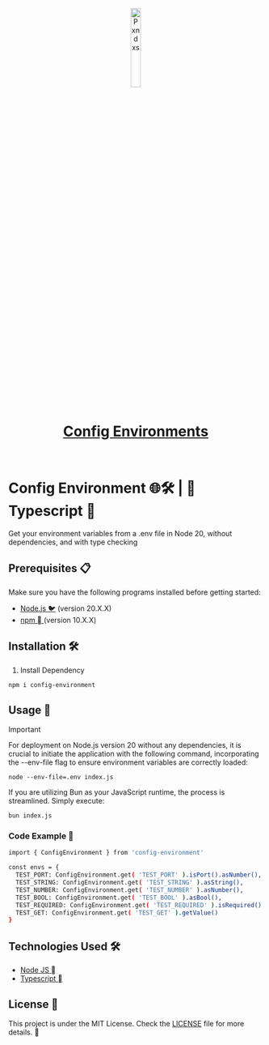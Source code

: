 <p align="center">
    <a href="https://github.com/pxnditxyr/config-environment">
        <img width="20%" src="https://camo.githubusercontent.com/88a3d6c2df50a4514fe5058ac033ad70aa295adce83327062b7158ab647a27c9/68747470733a2f2f72656d696e642d6d652d706c7a2e6e65746c6966792e6170702f79756b692e737667" alt="Pxndxs" />
        <h1 align="center"> Config Environments </h1>
    </a>
</p>
</br>

# Config Environment 🌐🛠️ |  Typescript  

Get your environment variables from a .env file in Node 20, without dependencies, and with type checking

## Prerequisites 📋

Make sure you have the following programs installed before getting started:

- [Node.js 🐦](https://nodejs.org/) (version 20.X.X)
- [npm  ](https://www.npmjs.com/) (version 10.X.X)

## Installation 🛠️

1. Install Dependency

```bash
npm i config-environment
```

## Usage 🚀

> [!IMPORTANT]
> For deployment on Node.js version 20 without any dependencies, it is crucial to initiate the application with the following command, incorporating the --env-file flag to ensure environment variables are correctly loaded:
>
> ```
> node --env-file=.env index.js
> ```
> If you are utilizing Bun as your JavaScript runtime, the process is streamlined. Simply execute:
> ```
> bun index.js
> ```

### Code Example 🐼

```bash
import { ConfigEnvironment } from 'config-environment'

const envs = {
  TEST_PORT: ConfigEnvironment.get( 'TEST_PORT' ).isPort().asNumber(),
  TEST_STRING: ConfigEnvironment.get( 'TEST_STRING' ).asString(),
  TEST_NUMBER: ConfigEnvironment.get( 'TEST_NUMBER' ).asNumber(),
  TEST_BOOL: ConfigEnvironment.get( 'TEST_BOOL' ).asBool(),
  TEST_REQUIRED: ConfigEnvironment.get( 'TEST_REQUIRED' ).isRequired().asString(),
  TEST_GET: ConfigEnvironment.get( 'TEST_GET' ).getValue()
}
```


## Technologies Used 🛠️

- [Node JS  ](https://nodejs.org/)
- [Typescript  ](https://www.typescriptlang.org/)

## License 📄

This project is under the MIT License. Check the [LICENSE](LICENSE) file for more details. 📜
